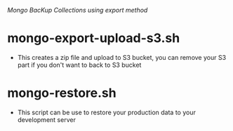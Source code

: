 *Mongo BacKup Collections using export method*

# mongo-export-upload-s3.sh
- This creates a zip file and upload to S3 bucket, you can remove your S3 part if you don't want to back to S3 bucket

# mongo-restore.sh
- This script can be use to restore your production data to your development server
